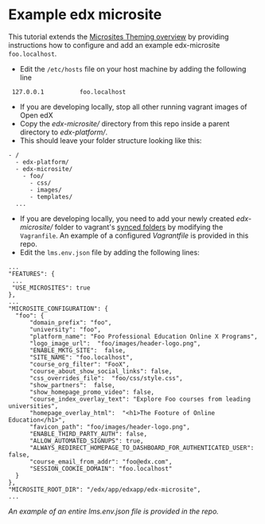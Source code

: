 # Example edx microsite
This tutorial extends the [Microsites Theming overview](https://github.com/edx/edx-platform/wiki/Microsites-Theming) by providing instructions how to configure and add an example edx-microsite `foo.localhost`.

+ Edit the `/etc/hosts` file on your host machine by adding the following line 
```
 127.0.0.1			foo.localhost
```
+ If you are developing locally, stop all other running vagrant images of Open edX
+ Copy the *edx-microsite/* directory from this repo inside a parent directory to *edx-platform/*. 
 + This should leave your folder structure looking like this:
```
- /
  - edx-platform/
  - edx-microsite/
    - foo/
      - css/
      - images/
      - templates/
  ...
```
+ If you are developing locally, you need to add your newly created *edx-microsite/* folder to vagrant's [synced folders](https://docs.vagrantup.com/v2/synced-folders/) by modifying the `Vagranfile`. An example of a configured *Vagrantfile* is provided in this repo.
+ Edit the `lms.env.json` file by adding the following lines:
```
...
"FEATURES": {
 ...
 "USE_MICROSITES": true
}, 
...
"MICROSITE_CONFIGURATION": {
  "foo": { 
      "domain_prefix": "foo", 
      "university": "foo", 
      "platform_name": "Foo Professional Education Online X Programs", 
      "logo_image_url":  "foo/images/header-logo.png", 
      "ENABLE_MKTG_SITE":  false, 
      "SITE_NAME": "foo.localhost", 
      "course_org_filter": "FooX", 
      "course_about_show_social_links": false, 
      "css_overrides_file":  "foo/css/style.css", 
      "show_partners":  false, 
      "show_homepage_promo_video": false, 
      "course_index_overlay_text": "Explore Foo courses from leading universities", 
      "homepage_overlay_html":  "<h1>The Footure of Online Education</h1>", 
      "favicon_path": "foo/images/header-logo.png", 
      "ENABLE_THIRD_PARTY_AUTH": false, 
      "ALLOW_AUTOMATED_SIGNUPS": true, 
      "ALWAYS_REDIRECT_HOMEPAGE_TO_DASHBOARD_FOR_AUTHENTICATED_USER": false, 
      "course_email_from_addr": "foo@edx.com", 
      "SESSION_COOKIE_DOMAIN": "foo.localhost"
  }
}, 
"MICROSITE_ROOT_DIR": "/edx/app/edxapp/edx-microsite", 
...
```
*An example of an entire lms.env.json file is provided in the repo.*

